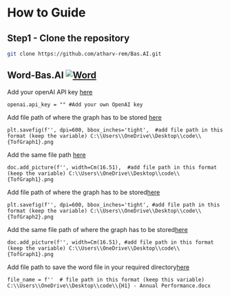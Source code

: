 # How to Guide
## Step1 - Clone the repository
```bash
git clone https://github.com/atharv-rem/Bas.AI.git
```
## Word-Bas.AI [![Word](https://img.shields.io/badge/Word-2B579A?style=for-the-badge&logo=microsoft-word&logoColor=white)](https://your-link-here)
Add your openAI API key [here](https://github.com/atharv-rem/Bas.AI/blob/7274ac588e537616122b36a0247a4eb836d3c7ff/Word.py#L22-L22)
``` 
openai.api_key = "" #Add your own OpenAI key
```

Add file path of where the graph has to be stored [here](https://github.com/atharv-rem/Bas.AI/blob/7274ac588e537616122b36a0247a4eb836d3c7ff/Word.py#L304)
```
plt.savefig(f'', dpi=600, bbox_inches='tight',  #add file path in this format (keep the variable) C:\\Users\\OneDrive\\Desktop\\code\\{TofGraph1}.png
```
Add the same file path [here](https://github.com/atharv-rem/Bas.AI/blob/7274ac588e537616122b36a0247a4eb836d3c7ff/Word.py#L307)
```
doc.add_picture(f'', width=Cm(16.51),  #add file path in this format (keep the variable) C:\\Users\\OneDrive\\Desktop\\code\\{TofGraph1}.png
```
Add file path of where the graph has to be stored[here](https://github.com/atharv-rem/Bas.AI/blob/7274ac588e537616122b36a0247a4eb836d3c7ff/Word.py#L539)
```
plt.savefig(f'', dpi=600, bbox_inches='tight', #add file path in this format (keep the variable) C:\\Users\\OneDrive\\Desktop\\code\\{TofGraph2}.png
```
Add the same file path of where the graph has to be stored[here](https://github.com/atharv-rem/Bas.AI/blob/7274ac588e537616122b36a0247a4eb836d3c7ff/Word.py#L542)
```
doc.add_picture(f'', width=Cm(16.51), #add file path in this format (keep the variable) C:\\Users\\OneDrive\\Desktop\\code\\{TofGraph1}.png
```
Add file path to save the word file in your required directory[here](https://github.com/atharv-rem/Bas.AI/blob/7274ac588e537616122b36a0247a4eb836d3c7ff/Word.py#L628)
```
file_name = f''  # file path in this format (keep this variable) C:\\Users\\OneDrive\\Desktop\\code\\{H1} - Annual Performance.docx
```


